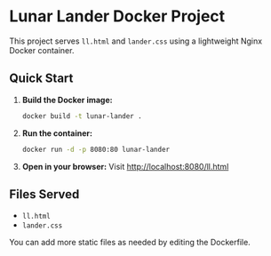 # Lunar Lander Docker Project

This project serves `ll.html` and `lander.css` using a lightweight Nginx Docker container.

## Quick Start

1. **Build the Docker image:**
   ```sh
   docker build -t lunar-lander .
   ```

2. **Run the container:**
   ```sh
   docker run -d -p 8080:80 lunar-lander
   ```

3. **Open in your browser:**
   Visit [http://localhost:8080/ll.html](http://localhost:8080/ll.html)

## Files Served
- `ll.html`
- `lander.css`

You can add more static files as needed by editing the Dockerfile. 